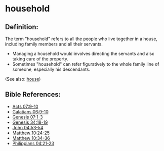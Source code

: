 # household #

## Definition: ##

The term "household" refers to all the people who live together in a house, including family members and all their servants.

* Managing a household would involves directing the servants and also taking care of the property.
* Sometimes "household" can refer figuratively to the whole family line of someone, especially his descendants.

(See also: [house](../other/house.md))

## Bible References: ##

* [Acts 07:9-10](en/tn/act/help/07/09)
* [Galatians 06:9-10](en/tn/gal/help/06/09)
* [Genesis 07:1-3](en/tn/gen/help/07/01)
* [Genesis 34:18-19](en/tn/gen/help/34/18)
* [John 04:53-54](en/tn/jhn/help/04/53)
* [Matthew 10:24-25](en/tn/mat/help/10/24)
* [Matthew 10:34-36](en/tn/mat/help/10/34)
* [Philippians 04:21-23](en/tn/php/help/04/21)